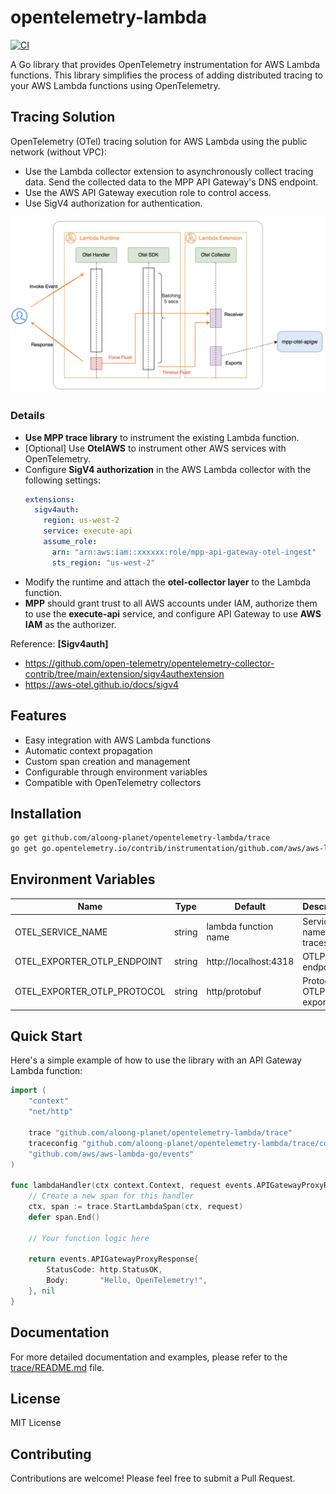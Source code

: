 # opentelemetry-lambda

[![CI](https://github.com/aloong-planet/opentelemetry-lambda/actions/workflows/ci.yml/badge.svg)](https://github.com/aloong-planet/opentelemetry-lambda/actions/workflows/ci.yml)

A Go library that provides OpenTelemetry instrumentation for AWS Lambda functions. This library simplifies the process of adding distributed tracing to your AWS Lambda functions using OpenTelemetry.

## Tracing Solution

OpenTelemetry (OTel) tracing solution for AWS Lambda using the public network (without VPC):

- Use the Lambda collector extension to asynchronously collect tracing data.
Send the collected data to the MPP API Gateway's DNS endpoint.
- Use the AWS API Gateway execution role to control access.
- Use SigV4 authorization for authentication.

![](images/opentelemetry-lambda-tracing.png)

### Details

- **Use MPP trace library** to instrument the existing Lambda function.
- [Optional] Use **OtelAWS** to instrument other AWS services with OpenTelemetry.
- Configure **SigV4 authorization** in the AWS Lambda collector with the following settings:
  ```yaml
  extensions:
    sigv4auth:
      region: us-west-2
      service: execute-api
      assume_role:
        arn: "arn:aws:iam::xxxxxx:role/mpp-api-gateway-otel-ingest"
        sts_region: "us-west-2"
  ```
- Modify the runtime and attach the **otel-collector layer** to the Lambda function.
- **MPP** should grant trust to all AWS accounts under IAM, authorize them to use the **execute-api** service, and configure API Gateway to use **AWS IAM** as the authorizer.


Reference:
**[Sigv4auth]**
- https://github.com/open-telemetry/opentelemetry-collector-contrib/tree/main/extension/sigv4authextension
- https://aws-otel.github.io/docs/sigv4


## Features

- Easy integration with AWS Lambda functions
- Automatic context propagation
- Custom span creation and management
- Configurable through environment variables
- Compatible with OpenTelemetry collectors

## Installation

```bash
go get github.com/aloong-planet/opentelemetry-lambda/trace
go get go.opentelemetry.io/contrib/instrumentation/github.com/aws/aws-lambda-go/otellambda
```

## Environment Variables

| Name | Type | Default | Description |
|------|------|---------|-------------|
| OTEL_SERVICE_NAME | string | lambda function name | Service name for traces |
| OTEL_EXPORTER_OTLP_ENDPOINT | string | http://localhost:4318 | OTLP endpoint |
| OTEL_EXPORTER_OTLP_PROTOCOL | string | http/protobuf | Protocol for OTLP exporter |

## Quick Start

Here's a simple example of how to use the library with an API Gateway Lambda function:

```go
import (
    "context"
    "net/http"
    
    trace "github.com/aloong-planet/opentelemetry-lambda/trace"
    traceconfig "github.com/aloong-planet/opentelemetry-lambda/trace/config"
    "github.com/aws/aws-lambda-go/events"
)

func lambdaHandler(ctx context.Context, request events.APIGatewayProxyRequest) (interface{}, error) {
    // Create a new span for this handler
    ctx, span := trace.StartLambdaSpan(ctx, request)
    defer span.End()
    
    // Your function logic here
    
    return events.APIGatewayProxyResponse{
        StatusCode: http.StatusOK,
        Body:       "Hello, OpenTelemetry!",
    }, nil
}
```

## Documentation

For more detailed documentation and examples, please refer to the [trace/README.md](trace/README.md) file.

## License

MIT License

## Contributing

Contributions are welcome! Please feel free to submit a Pull Request.
